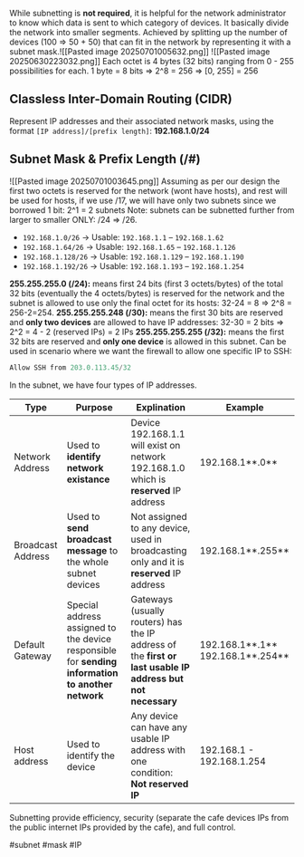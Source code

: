While subnetting is **not required**, it is helpful for the network administrator to know which data is sent to which category of devices. It basically divide the network into smaller segments.
Achieved by splitting up the number of devices (100 => 50 + 50) that can fit in the network by representing it with a subnet mask.![[Pasted image 20250701005632.png]]
![[Pasted image 20250630223032.png]]
Each octet is 4 bytes (32 bits) ranging from 0 - 255 possibilities for each.
1 byte = 8 bits
=> 2^8 = 256
=> [0, 255]  = 256

## Classless Inter-Domain Routing (CIDR)
Represent IP addresses and their associated network masks, using the format `[IP address]/[prefix length]`:
**192.168.1.0/24**
## Subnet Mask & Prefix Length (/#)
![[Pasted image 20250701003645.png]]
Assuming as per our design the first two octets is reserved for the network (wont have hosts), and rest will be used for hosts, if we use /17, we will have only two subnets since we borrowed 1 bit: 2^1 = 2 subnets
Note: subnets can be subnetted further from larger to smaller ONLY: /24 => /26.
- `192.168.1.0/26` → Usable: `192.168.1.1` – `192.168.1.62`
- `192.168.1.64/26` → Usable: `192.168.1.65` – `192.168.1.126`
- `192.168.1.128/26` → Usable: `192.168.1.129` – `192.168.1.190`
- `192.168.1.192/26` → Usable: `192.168.1.193` – `192.168.1.254`

**255.255.255.0 (/24):** means first 24 bits (first 3 octets/bytes) of the total 32 bits (eventually the 4 octets/bytes) is reserved for the network and the subnet is allowed to use only the final octet for its hosts: 32-24 = 8 => 2^8 = 256-2=254.
**255.255.255.248 (/30):** means the first 30 bits are reserved and **only two devices** are allowed to have IP addresses: 32-30 = 2 bits => 2^2 = 4 - 2 (reserved IPs) = 2 IPs
**255.255.255.255 (/32):** means the first 32 bits are reserved and **only one device** is allowed in this subnet.
Can be used in scenario where we want the firewall to allow one specific IP to SSH:
```java
Allow SSH from 203.0.113.45/32
```
In the subnet, we have four types of IP addresses.

| Type              | Purpose                                                                                           | Explination                                                                                                | Example                           |
| ----------------- | ------------------------------------------------------------------------------------------------- | ---------------------------------------------------------------------------------------------------------- | --------------------------------- |
| Network Address   | Used to **identify network existance**                                                            | Device 192.168.1.1 will exist on network 192.168.1.0 which is **reserved** IP address                      | 192.168.1**.0**                   |
| Broadcast Address | Used to **send broadcast message** to the whole subnet devices                                    | Not assigned to any device, used in broadcasting only and it is **reserved** IP address                    | 192.168.1**.255**                 |
| Default Gateway   | Special address assigned to the device responsible for **sending information to another network** | Gateways (usually routers) has the IP address of the **first or last usable IP address but not necessary** | 192.168.1**.1** 192.168.1**.254** |
| Host address      | Used to identify the device                                                                       | Any device can have any usable IP address with one condition: **Not reserved IP**                          | 192.168.1 - 192.168.1.254         |
Subnetting provide efficiency, security (separate the cafe devices IPs from the public internet IPs provided by the cafe), and full control. 

#subnet #mask #IP